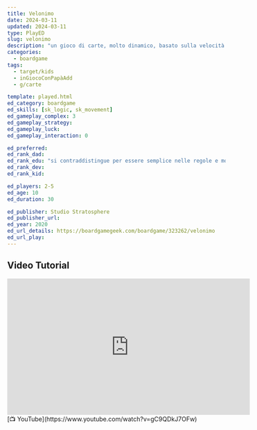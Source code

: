 ```yaml
---
title: Velonimo
date: 2024-03-11
updated: 2024-03-11
type: PlayED
slug: velonimo
description: "un gioco di carte, molto dinamico, basato sulla velocità e sulla strategia, in cui i giocatori competono per collezionare il maggior numero di punti giocando carte di ciclisti."
categories:
  - boardgame
tags:
  - target/kids
  - inGiocoConPapàAdd
  - g/carte

template: played.html
ed_category: boardgame
ed_skills: [sk_logic, sk_movement]
ed_gameplay_complex: 3
ed_gameplay_strategy: 
ed_gameplay_luck: 
ed_gameplay_interaction: 0

ed_preferred: 
ed_rank_dad: 
ed_rank_edu: "si contraddistingue per essere semplice nelle regole e molto strategico. La velocità e la competizione per formare le migliori combinazioni di carte richiedono riflessi pronti e tattiche astute, rendendolo accessibile ai giocatori occasionali ma ancora appagante per quelli più esperti"
ed_rank_dev: 
ed_rank_kid: 

ed_players: 2-5
ed_age: 10
ed_duration: 30

ed_publisher: Studio Stratosphere
ed_publisher_url: 
ed_year: 2020
ed_url_details: https://boardgamegeek.com/boardgame/323262/velonimo
ed_url_play: 
---
```


## Video Tutorial

<iframe width="560" height="315" src="https://www.youtube-nocookie.com/embed/gC9QDkJ7OFw?si=oj_-NaZZiv6M4ZSj" title="YouTube video player" frameborder="0" allow="accelerometer; autoplay; clipboard-write; encrypted-media; gyroscope; picture-in-picture; web-share" allowfullscreen></iframe>
[📺 YouTube](https://www.youtube.com/watch?v=gC9QDkJ7OFw)

